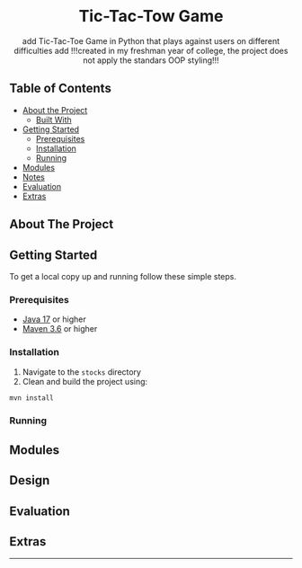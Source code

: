 <br />
<p align="center">
  <h1 align="center">Tic-Tac-Tow Game</h1>

  <p align="center">
    add Tic-Tac-Toe Game in Python that plays against users on different difficulties
    add !!!created in my freshman year of college, the project does not apply the standars OOP styling!!!
  </p>
</p>

## Table of Contents

* [About the Project](#about-the-project)
  * [Built With](#built-with)
* [Getting Started](#getting-started)
  * [Prerequisites](#prerequisites)
  * [Installation](#installation)
  * [Running](#running)
* [Modules](#modules)
* [Notes](#notes)
* [Evaluation](#evaluation)
* [Extras](#extras)

## About The Project

<!-- Add short description about the project here -->

## Getting Started

To get a local copy up and running follow these simple steps.

### Prerequisites

* [Java 17](https://www.oracle.com/java/technologies/javase/jdk17-archive-downloads.html) or higher
* [Maven 3.6](https://maven.apache.org/download.cgi) or higher

### Installation

1. Navigate to the `stocks` directory
2. Clean and build the project using:
```sh
mvn install
```

### Running

<!--
Describe how to run your program here. These should be a few very simple steps.
-->

## Modules

<!--
Describe each module in the project, what their purpose is and how they are used in your program. Try to aim for at least 100 words per module.
-->

## Design

<!--
List all the design patterns you used in your program. For every pattern, describe the following:
- Where it is used in your application.
- What benefit it provides in your application. Try to be specific here. For example, don't just mention a pattern improves maintainability, but explain in what way it does so.
-->

## Evaluation

<!--
Discuss the stability of your implementation. What works well? Are there any bugs? Is everything tested properly? Are there still features that have not been implemented? Also, if you had the time, what improvements would you make to your implementation? Are there things which you would have done completely differently? Try to aim for at least 250 words.
-->

## Extras

<!--
If you implemented any extras, you can list/mention them here.
-->

___


<!-- Below you can find some sections that you would normally put in a README, but we decided to leave out (either because it is not very relevant, or because it is covered by one of the added sections) -->

<!-- ## Usage -->
<!-- Use this space to show useful examples of how a project can be used. Additional screenshots, code examples and demos work well in this space. You may also link to more resources. -->

<!-- ## Roadmap -->
<!-- Use this space to show your plans for future additions -->

<!-- ## Contributing -->
<!-- You can use this section to indicate how people can contribute to the project -->

<!-- ## License -->
<!-- You can add here whether the project is distributed under any license -->


<!-- ## Contact -->
<!-- If you want to provide some contact details, this is the place to do it -->

<!-- ## Acknowledgements  -->
